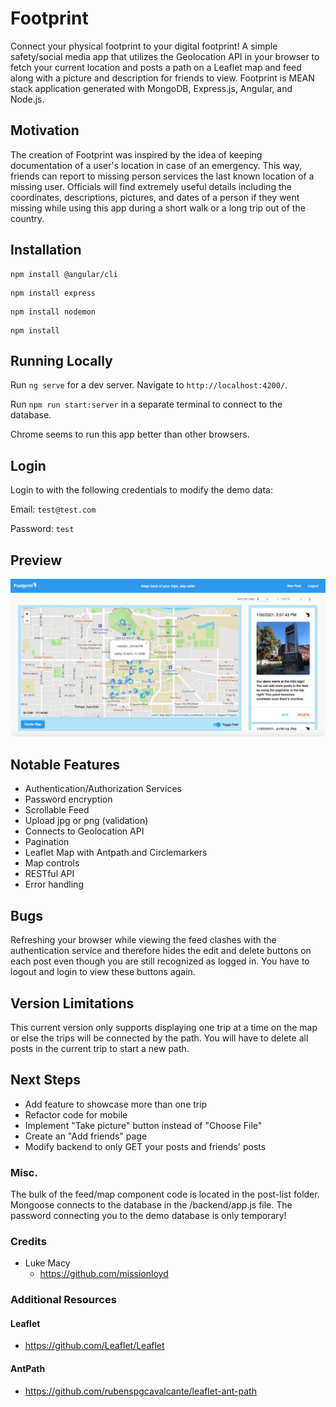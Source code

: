 # Footprint

Connect your physical footprint to your digital footprint! A simple safety/social media app that utilizes 
the Geolocation API in your browser to fetch your current location and posts a path on a Leaflet map and feed
along with a picture and description for friends to view. Footprint is MEAN stack application 
generated with MongoDB, Express.js, Angular, and Node.js.

## Motivation
The creation of Footprint was inspired by the idea of keeping documentation of a user's location 
in case of an emergency. This way, friends can report to missing person services the last known
location of a missing user. Officials will find extremely useful details including the coordinates,
descriptions, pictures, and dates of a person if they went missing while using this app during a short walk 
or a long trip out of the country.

## Installation
```
npm install @angular/cli
```
```
npm install express
```
```
npm install nodemon
```
```
npm install
```

## Running Locally
Run `ng serve` for a dev server. Navigate to `http://localhost:4200/`.

Run `npm run start:server` in a separate terminal to connect to the database.

Chrome seems to run this app better than other browsers.

## Login
Login to with the following credentials to modify the demo data:

Email: `test@test.com`

Password: `test`

## Preview
![alt text](src/assets/images/preview.png?raw=true "Preview")

## Notable Features
- Authentication/Authorization Services
- Password encryption
- Scrollable Feed
- Upload jpg or png (validation)
- Connects to Geolocation API
- Pagination
- Leaflet Map with Antpath and Circlemarkers
- Map controls
- RESTful API
- Error handling

## Bugs
Refreshing your browser while viewing the feed clashes with the authentication service
and therefore hides the edit and delete buttons on each post even though you are still
recognized as logged in. You have to logout and login to view these buttons again.

## Version Limitations
This current version only supports displaying one trip at a time on the map or else the 
trips will be connected by the path. You will have to delete all posts in the current trip 
to start a new path.

## Next Steps
- Add feature to showcase more than one trip
- Refactor code for mobile
- Implement "Take picture" button instead of "Choose File"
- Create an "Add friends" page
- Modify backend to only GET your posts and friends' posts

### Misc.
The bulk of the feed/map component code is located in the post-list folder. Mongoose 
connects to the database in the /backend/app.js file. The password connecting you to the 
demo database is only temporary!

### Credits
- Luke Macy
  - https://github.com/missionloyd

### Additional Resources
#### Leaflet
- https://github.com/Leaflet/Leaflet

#### AntPath
- https://github.com/rubenspgcavalcante/leaflet-ant-path

